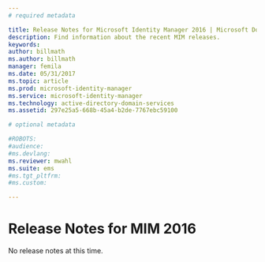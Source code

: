 ```yaml
---
# required metadata

title: Release Notes for Microsoft Identity Manager 2016 | Microsoft Docs
description: Find information about the recent MIM releases.
keywords:
author: billmath
ms.author: billmath
manager: femila
ms.date: 05/31/2017
ms.topic: article
ms.prod: microsoft-identity-manager
ms.service: microsoft-identity-manager
ms.technology: active-directory-domain-services
ms.assetid: 297e25a5-668b-45a4-b2de-7767ebc59100

# optional metadata

#ROBOTS:
#audience:
#ms.devlang:
ms.reviewer: mwahl
ms.suite: ems
#ms.tgt_pltfrm:
#ms.custom:

---
```


# Release Notes for MIM 2016
No release notes at this time.
